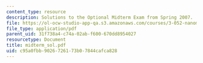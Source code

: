 ```yaml
---
content_type: resource
description: Solutions to the Optional Midterm Exam from Spring 2007.
file: https://ol-ocw-studio-app-qa.s3.amazonaws.com/courses/3-052-nanomechanics-of-materials-and-biomaterials-spring-2007/c95a0fbb9026726173b07844cafca828_midterm_sol.pdf
file_type: application/pdf
parent_uid: 31f738a4-c74a-02ab-f600-670dd8954027
resourcetype: Document
title: midterm_sol.pdf
uid: c95a0fbb-9026-7261-73b0-7844cafca828
---
```

